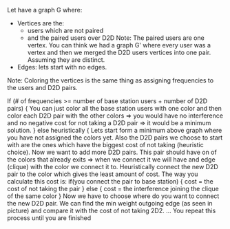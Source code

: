 Let have a graph G where:
- Vertices are the:
	- users which are not paired
	- and the paired users over D2D 
	Note: The paired users are one vertex. You can think we had a graph G' where every user was a vertex and then we merged the D2D users vertices into one pair. Assuming they are distinct.
- Edges: lets start with no edges.

Note: Coloring the vertices is the same thing as assigning frequencies to the users and D2D pairs.

If (# of frequencies >= number of base station users + number of D2D pairs) {
	You can just color all the base station users with one color and then color each D2D pair with the other colors => you would have no interference and no negative cost for not taking a D2D pair => it would be a minimum solution.	
} else heuristically {
	Lets start form a minimum above graph where you have not assigned the colors yet. Also the D2D pairs we choose to start with are the ones which have the biggest cost of not taking (heuristic choice). Now we want to add more D2D pairs. This pair should have on of the colors that already exits => when we connect it we will have and edge (clique) with the color we connect it to. Heuristically connect the new D2D pair to the color which gives the least amount of cost. The way you calculate this cost is: 
	if(you connect the pair to base station) {
		cost = the cost of not taking the pair
	} else {
		cost = the interference joining the clique of the same color 
	}
	Now we have to choose where do you want to connect the new D2D pair. We can find the min weight outgoing edge (as seen in picture) and compare it with the cost of not taking 2D2.
	... You repeat this process until you are finished